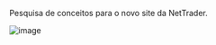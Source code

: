 Pesquisa de conceitos para o novo site da NetTrader. 

![image](https://user-images.githubusercontent.com/91551542/236266141-a70afc0d-e705-4816-aa05-24181e9d0c2f.png)
